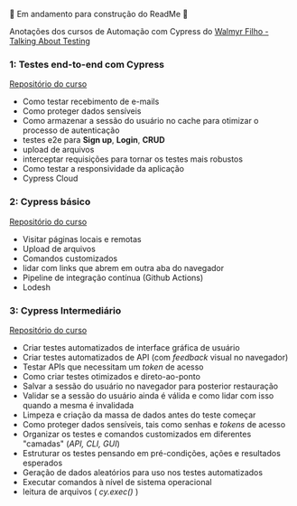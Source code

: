 🚧 Em andamento para construção do ReadMe 🚧

Anotações dos cursos de Automação com Cypress do [Walmyr Filho - Talking About Testing](https://github.com/wlsf82)

### 1: Testes end-to-end com Cypress
[Repositório do curso](https://github.com/wlsf82/testes-e2e-com-cypress-v2)
- Como testar recebimento de e-mails
- Como proteger dados sensíveis
- Como armazenar a sessão do usuário no cache para otimizar o processo de autenticação
- testes e2e para **Sign up**, **Login**, **CRUD**
- upload de arquivos
- interceptar requisições para tornar os testes mais robustos
- Como testar a responsividade da aplicação
- Cypress Cloud

### 2: Cypress básico
[Repositório do curso](https://github.com/wlsf82/cypress-basico-v2)
 - Visitar páginas locais e remotas
 - Upload de arquivos
 - Comandos customizados
 - lidar com links que abrem em outra aba do navegador
 - Pipeline de integração contínua (Github Actions)
 - Lodesh

 ### 3: Cypress Intermediário
 [Repositório do curso]( https://github.com/wlsf82/cypress-intermediario-v2)
- Criar testes automatizados de interface gráfica de usuário
- Criar testes automatizados de API (com _feedback_ visual no navegador)
- Testar APIs que necessitam um _token_ de acesso
- Como criar testes otimizados e direto-ao-ponto
- Salvar a sessão do usuário no navegador para posterior restauração
- Validar se a sessão do usuário ainda é válida e como lidar com isso quando a mesma é invalidada
- Limpeza e criação da massa de dados antes do teste começar
- Como proteger dados sensíveis, tais como senhas e _tokens_ de acesso
- Organizar os testes e comandos customizados em diferentes "camadas" (_API, CLI, GUI_)
- Estruturar os testes pensando em pré-condições, ações e resultados esperados
- Geração de dados aleatórios para uso nos testes automatizados
- Executar comandos à nível de sistema operacional
- leitura de arquivos ( _cy.exec()_ )